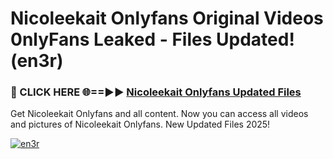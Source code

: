 # Nicoleekait Onlyfans Original Videos 0nlyFans Leaked - Files Updated! (en3r)

<h3>🔴 CLICK HERE 🌐==►► <a href="https://tinyurl.com/ehrbuxhb" rel="nofollow">Nicoleekait Onlyfans Updated Files</a></h3>

Get Nicoleekait Onlyfans and all content. Now you can access all videos and pictures of Nicoleekait Onlyfans. New Updated Files 2025!

[![en3r](https://i.imgur.com/lVYEuWS.gif)](https://tinyurl.com/ehrbuxhb)
